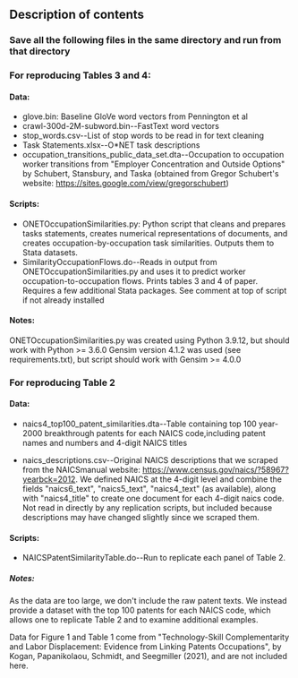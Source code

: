 ## Description of contents

### Save all the following files in the same directory and run from that directory

### For reproducing Tables 3 and 4:

#### Data:
	
 * glove.bin: Baseline GloVe word vectors from Pennington et al
 * crawl-300d-2M-subword.bin--FastText word vectors 
 * stop_words.csv--List of stop words to be read in for text cleaning
 * Task Statements.xlsx--O*NET task descriptions
 * occupation_transitions_public_data_set.dta--Occupation to occupation worker transitions
from "Employer Concentration and Outside Options" by Schubert, Stansbury, and Taska
(obtained from Gregor Schubert's website: https://sites.google.com/view/gregorschubert) 


#### Scripts:
	
 * ONETOccupationSimilarities.py: Python script that cleans and prepares tasks statements, creates numerical representations of documents, 
	 and creates occupation-by-occupation task similarities. Outputs them to Stata datasets. 
 * SimilarityOccupationFlows.do--Reads in output from ONETOccupationSimilarities.py and uses it to predict worker occupation-to-occupation flows. Prints tables 3 and 4 of paper. 
		Requires a few additional Stata packages. See comment at top of script if not already installed

#### Notes: 

ONETOccupationSimilarities.py was created using Python 3.9.12, but should work with Python >= 3.6.0
Gensim version 4.1.2 was used (see requirements.txt), but script should work with Gensim >= 4.0.0 

### For reproducing Table 2

#### Data:	

 * naics4_top100_patent_similarities.dta--Table containing top 100 year-2000 breakthrough patents 
for each NAICS code,including patent names and numbers and 4-digit NAICS titles

 * naics_descriptions.csv--Original NAICS descriptions that we scraped from the NAICSmanual website: https://www.census.gov/naics/?58967?yearbck=2012. We defined NAICS at the 
4-digit level and combine the fields "naics6_text", "naics5_text", "naics4_text" (as available), along with "naics4_title" to create one document for each 4-digit naics code.  
Not read in directly by any replication scripts, but included because descriptions may have changed slightly since we scraped them. 

#### Scripts:
 * NAICSPatentSimilarityTable.do--Run to replicate each panel of Table 2. 


##### Notes:

As the data are too large, we don't include the raw patent texts. We instead provide
a dataset with the top 100 patents for each NAICS code, which allows one to replicate Table 2
and to examine additional examples. 

Data for Figure 1 and Table 1 come from "Technology-Skill Complementarity and Labor Displacement:
Evidence from Linking Patents Occupations", by Kogan, Papanikolaou, Schmidt, and Seegmiller (2021), 
and are not included here. 

